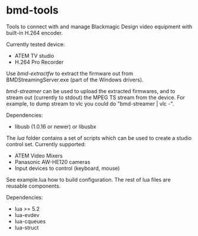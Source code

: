 bmd-tools
=========

Tools to connect with and manage Blackmagic Design video
equipment with built-in H.264 encoder.

Currently tested device:

 * ATEM TV studio
 * H.264 Pro Recorder

Use *bmd-extractfw* to extract the firmware out from
BMDStreamingServer.exe (part of the Windows drivers).

*bmd-streamer* can be used to upload the extracted firmwares,
and to stream out (currently to stdout) the MPEG TS stream
from the device. For example, to dump stream to vlc you could
do "bmd-streamer | vlc -".

Dependencies:
 * libusb (1.0.16 or newer) or libusbx

The *lua* folder contains a set of scripts which can be used
to create a studio control set. Currently supported:
 * ATEM Video Mixers
 * Panasonic AW-HE120 cameras
 * Input devices to control (keyboard, mouse)

See example.lua how to build configuration. The rest of lua
files are reusable components.

Dependencies:
 * lua >= 5.2
 * lua-evdev
 * lua-cqueues
 * lua-struct

